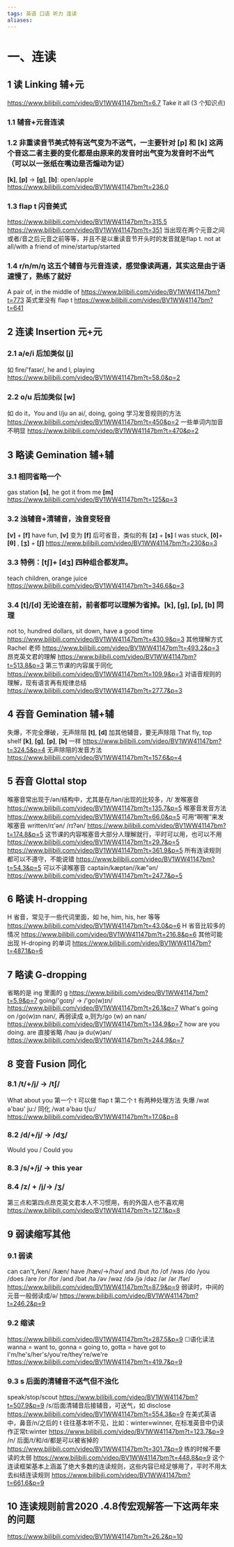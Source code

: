 ```yaml
---
tags: 英语 口语 听力 连读
aliases: 
---
```

# 一、连读
## 1 读 Linking 辅+元
https://www.bilibili.com/video/BV1WW41147bm?t=6.7
Take it all (3 个知识点)
### 1.1 辅音+元音连读
### 1.2 非重读音节美式特有送气变为不送气，一主要针对 **[p]** 和 **[k]** 这两个音这二者主要的变化都是由原来的发音时出气变为发音时不出气（可以以一张纸在嘴边是否煽动为证）
**[k]**, **[p]** -> **[g]**, **[b]**: open/apple
https://www.bilibili.com/video/BV1WW41147bm?t=236.0
### 1.3  flap t 闪音美式
https://www.bilibili.com/video/BV1WW41147bm?t=315.5
https://www.bilibili.com/video/BV1WW41147bm?t=351
当出现在两个元音之间或者/音之后元音之前等等，并且不是以重读音节开头时的发音就是flap t. not at all/with a friend of mine/startup/started
### 1.4  **r/n/m/ŋ** 这五个辅音与元音连读，感觉像读两遍，其实这是由于语速慢了，熟练了就好
A pair of, in the middle of
https://www.bilibili.com/video/BV1WW41147bm?t=773
英式里没有 flap t 
https://www.bilibili.com/video/BV1WW41147bm?t=641

## 2 连读 Insertion 元+元
### 2.1 a/e/i 后加类似 **[j]**
如 fire/'fаɪər/, he and l, playing
https://www.bilibili.com/video/BV1WW41147bm?t=58.0&p=2
### 2.2 o/u 后加类似 **[w]**
如 do it，You and l/ju ən ai/, doing, going
学习发音规则的方法
https://www.bilibili.com/video/BV1WW41147bm?t=450&p=2
一些单词内加音不明显
https://www.bilibili.com/video/BV1WW41147bm?t=470&p=2

## 3 略读 Gemination 辅+辅
### 3.1 相同省略一个
gas station **[s]**, he got it from me  **[m]**
https://www.bilibili.com/video/BV1WW41147bm?t=125&p=3
### 3.2 浊辅音+清辅音，浊音变轻音
**[v]** + **[f]** have fun,  **[v]** 变为 **[f]** 后可省音，类似的有 **[z]** + **[s]** I was stuck,  **[ð]**+ **[θ]** , **[ʒ]** + **[ʃ]**
https://www.bilibili.com/video/BV1WW41147bm?t=230&p=3
### 3.3 特例：**[tʃ]**+  **[dʒ]** 四种组合都发声。
teach children, orange juice
https://www.bilibili.com/video/BV1WW41147bm?t=346.6&p=3
### 3.4 **[t]**/**[d]** 无论谁在前，前者都可以理解为省掉。**[k]**, **[g]**, **[p]**, **[b]** 同理
not to, hundred dollars, sit down, have a good time
https://www.bilibili.com/video/BV1WW41147bm?t=430.9&p=3
其他理解方式 Rachel 老师
https://www.bilibili.com/video/BV1WW41147bm?t=493.2&p=3
昂克英文君的理解
https://www.bilibili.com/video/BV1WW41147bm?t=513.8&p=3
第三节课的内容属于同化
https://www.bilibili.com/video/BV1WW41147bm?t=109.9&p=3
对语音规则的理解，现有语言再有规律总结
https://www.bilibili.com/video/BV1WW41147bm?t=277.7&p=3

## 4 吞音 Gemination 辅+辅
失爆，不完全爆破，无声除阻
**[t]**, **[d]** 加其他辅音，要无声除阻
That fly, top shelf
**[k]**, **[g]**, **[p]**, **[b]** 一样
https://www.bilibili.com/video/BV1WW41147bm?t=324.5&p=4
无声除阻的发音方法
https://www.bilibili.com/video/BV1WW41147bm?t=157.6&p=4

## 5 吞音 Glottal stop
喉塞音常出现于/ən/结构中，尤其是在/tən/出现的比较多，/t/ 发喉塞音
https://www.bilibili.com/video/BV1WW41147bm?t=135.7&p=5
喉塞音发音方法
https://www.bilibili.com/video/BV1WW41147bm?t=66.0&p=5
可用“啊喔”来发喉塞音 written/rɪ'ən/ /rɪ?ən/
https://www.bilibili.com/video/BV1WW41147bm?t=174.8&p=5
这节课的内容喉塞音大部分人理解就行，平时可以用，也可以不用
https://www.bilibili.com/video/BV1WW41147bm?t=29.7&p=5
https://www.bilibili.com/video/BV1WW41147bm?t=361.9&p=5
所有连读规则都可以不遵守，不能说错
https://www.bilibili.com/video/BV1WW41147bm?t=54.3&p=5
可以不读喉塞音 captain/kæptən//kæ"ən/
https://www.bilibili.com/video/BV1WW41147bm?t=247.7&p=5

## 6 略读 H-dropping
H 省音，常见于一些代词里面，如 he, him, his, her 等等
https://www.bilibili.com/video/BV1WW41147bm?t=43.0&p=6
H 省音比较多的情况
https://www.bilibili.com/video/BV1WW41147bm?t=216.8&p=6
其他可能出现 H-droping 的单词
https://www.bilibili.com/video/BV1WW41147bm?t=487.1&p=6

## 7 略读 G-dropping
省略的是 ing 里面的 g
https://www.bilibili.com/video/BV1WW41147bm?t=5.9&p=7
going/'goɪŋ/ -> /'go(w)ɪn/
https://www.bilibili.com/video/BV1WW41147bm?t=26.1&p=7
What's going on /go(w)ɪn nan/, 再弱读成 ə,则为/go (w) ən nan/
https://www.bilibili.com/video/BV1WW41147bm?t=134.9&p=7
how are you doing. are 直接省略
/haʊ jə du(w)ən/
https://www.bilibili.com/video/BV1WW41147bm?t=244.9&p=7

## 8 变音 Fusion 同化
### 8.1 /t/+/j/ -> /tʃ/
What about you 第一个 t 可以做 flap t
第二个 t 有两种处理方法
失爆 /wat ə'baʊ' ju:/
同化 /wat ə'baʊ tʃu:/
https://www.bilibili.com/video/BV1WW41147bm?t=17.0&p=8
### 8.2 /d/+/j/ -> /dʒ/
Would you / Could you
### 8.3 /s/+/j/ -> this year
### 8.4  /z/ + /j/-> /ʒ/
第三点和第四点昂克英文君本人不习惯用，有的外国人也不喜欢用
https://www.bilibili.com/video/BV1WW41147bm?t=127.1&p=8

## 9 弱读缩写其他
### 9.1 弱读
can can't,/ken/ /kæn/
have /hæv/->/həv/
and /but /to /of /was /do /you /does /are /or /for
/ənd /bət /tə /əv /wəz /də /jə /dəz /ər /ər /fər/
https://www.bilibili.com/video/BV1WW41147bm?t=87.9&p=9
弱读时，中间的元音一般弱读成/ə/
https://www.bilibili.com/video/BV1WW41147bm?t=246.2&p=9
### 9.2 缩读
https://www.bilibili.com/video/BV1WW41147bm?t=287.5&p=9
☐语化读法 wanna = want to, gonna = going to, gotta = have got to
I'm/he's/her's/you're/they're/we're
https://www.bilibili.com/video/BV1WW41147bm?t=419.7&p=9
### 9.3 s 后面的清辅音不送气但不浊化
speak/stop/scout
https://www.bilibili.com/video/BV1WW41147bm?t=507.9&p=9
/s/后面清辅音后接辅音，可送气，如 disclose
https://www.bilibili.com/video/BV1WW41147bm?t=554.3&p=9
在美式英语中，鼻音/n/之后的 t 往往基本听不见，比如：winter≈winner, 在标准英音中仍读作正常t:winter
https://www.bilibili.com/video/BV1WW41147bm?t=123.7&p=9
/n/ 后面/t/和/d/都是可以被省掉的
https://www.bilibili.com/video/BV1WW41147bm?t=301.7&p=9
练的时候不要读的太弱
https://www.bilibili.com/video/BV1WW41147bm?t=448.8&p=9
这个连读框架基本上涵盖了绝大多数的连读规则，这些内容已经足够用了，平时不用太去纠结连读规则
https://www.bilibili.com/video/BV1WW41147bm?t=661.6&p=9

## 10 连读规则前言2020 .4.8传宏观解答一下这两年来的问题
https://www.bilibili.com/video/BV1WW41147bm?t=26.2&p=10